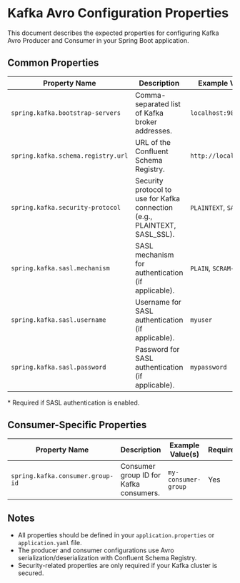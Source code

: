 # Kafka Avro Configuration Properties

This document describes the expected properties for configuring Kafka Avro Producer and Consumer in your Spring Boot application.

## Common Properties

| Property Name                        | Description                                                                 | Example Value(s)                | Required |
|--------------------------------------|-----------------------------------------------------------------------------|----------------------------------|----------|
| `spring.kafka.bootstrap-servers`     | Comma-separated list of Kafka broker addresses.                             | `localhost:9092`                 | Yes      |
| `spring.kafka.schema.registry.url`   | URL of the Confluent Schema Registry.                                       | `http://localhost:8081`          | Yes      |
| `spring.kafka.security-protocol`     | Security protocol to use for Kafka connection (e.g., PLAINTEXT, SASL_SSL).  | `PLAINTEXT`, `SASL_SSL`          | Yes      |
| `spring.kafka.sasl.mechanism`        | SASL mechanism for authentication (if applicable).                          | `PLAIN`, `SCRAM-SHA-512`         | Yes      |
| `spring.kafka.sasl.username`         | Username for SASL authentication (if applicable).                           | `myuser`                         | No*      |
| `spring.kafka.sasl.password`         | Password for SASL authentication (if applicable).                           | `mypassword`                     | No*      |

\* Required if SASL authentication is enabled.

## Consumer-Specific Properties

| Property Name                        | Description                                                                 | Example Value(s)                | Required |
|--------------------------------------|-----------------------------------------------------------------------------|----------------------------------|----------|
| `spring.kafka.consumer.group-id`     | Consumer group ID for Kafka consumers.                                      | `my-consumer-group`              | Yes      |

## Notes

- All properties should be defined in your `application.properties` or `application.yaml` file.
- The producer and consumer configurations use Avro serialization/deserialization with Confluent Schema Registry.
- Security-related properties are only required if your Kafka cluster is secured.